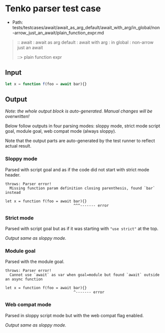 # Tenko parser test case

- Path: tests/testcases/await/await_as_arg_default/await_with_arg/in_global/non-arrow_just_an_await/plain_function_expr.md

> :: await : await as arg default : await with arg : in global : non-arrow just an await
>
> ::> plain function expr

## Input

`````js
let x = function f(foo = await bar){}
`````

## Output

_Note: the whole output block is auto-generated. Manual changes will be overwritten!_

Below follow outputs in four parsing modes: sloppy mode, strict mode script goal, module goal, web compat mode (always sloppy).

Note that the output parts are auto-generated by the test runner to reflect actual result.

### Sloppy mode

Parsed with script goal and as if the code did not start with strict mode header.

`````
throws: Parser error!
  Missing function param definition closing parenthesis, found `bar` instead

let x = function f(foo = await bar){}
                               ^^^------- error
`````

### Strict mode

Parsed with script goal but as if it was starting with `"use strict"` at the top.

_Output same as sloppy mode._

### Module goal

Parsed with the module goal.

`````
throws: Parser error!
  Cannot use `await` as var when goal=module but found `await` outside an async function

let x = function f(foo = await bar){}
                               ^------- error
`````


### Web compat mode

Parsed in sloppy script mode but with the web compat flag enabled.

_Output same as sloppy mode._
